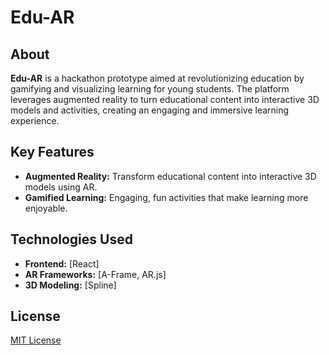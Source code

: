 # Edu-AR

## About  
**Edu-AR** is a hackathon prototype aimed at revolutionizing education by gamifying and visualizing learning for young students. The platform leverages augmented reality to turn educational content into interactive 3D models and activities, creating an engaging and immersive learning experience.

## Key Features  
- **Augmented Reality:** Transform educational content into interactive 3D models using AR.  
- **Gamified Learning:** Engaging, fun activities that make learning more enjoyable.  

## Technologies Used  
- **Frontend:** [React]  
- **AR Frameworks:** [A-Frame, AR.js]  
- **3D Modeling:** [Spline]

## License  
[MIT License](LICENSE)
